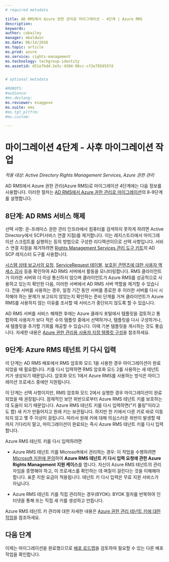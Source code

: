 ```yaml
---
# required metadata

title: AD RMS에서 Azure 권한 관리로 마이그레이션 - 4단계 | Azure RMS
description:
keywords:
author: cabailey
manager: mbaldwin
ms.date: 06/14/2016
ms.topic: article
ms.prod: azure
ms.service: rights-management
ms.technology: techgroup-identity
ms.assetid: d51e7bdd-2e5c-4304-98cc-cf2e7858557d


# optional metadata

#ROBOTS:
#audience:
#ms.devlang:
ms.reviewer: esaggese
ms.suite: ems
#ms.tgt_pltfrm:
#ms.custom:

---
```


# 마이그레이션 4단계 - 사후 마이그레이션 작업

*적용 대상: Active Directory Rights Management Services, Azure 권한 관리*


AD RMS에서 Azure 권한 관리(Azure RMS)로 마이그레이션 4단계에는 다음 정보를 사용합니다. 이러한 절차는 [AD RMS에서 Azure 권한 관리로 마이그레이션](migrate-from-ad-rms-to-azure-rms.md)의 8-9단계를 설명합니다.


## 8단계: AD RMS 서비스 해제

선택 사항: 온-프레미스 권한 관리 인프라에서 컴퓨터를 검색하지 못하게 하려면 Active Directory에서 SCP(서비스 연결 지점)를 제거합니다. 이는 레지스트리에서 마이그레이션 스크립트를 실행하는 등의 방법으로 구성한 리디렉션이므로 선택 사항입니다. 서비스 연결 지점을 제거하려면 [Rights Management Services 관리 도구 키트](http://www.microsoft.com/download/details.aspx?id=1479)의 AD SCP 레지스터 도구를 사용합니다.

[시스템 상태 보고서의 요청](https://technet.microsoft.com/library/ee221012%28v=ws.10%29.aspx), [ServiceRequest 테이블](http://technet.microsoft.com/library/dd772686%28v=ws.10%29.aspx), [보호된 콘텐츠에 대한 사용자 액세스 감사](http://social.technet.microsoft.com/wiki/contents/articles/3440.ad-rms-frequently-asked-questions-faq.aspx) 등을 확인하여 AD RMS 서버에서 활동을 모니터링합니다. RMS 클라이언트가 이러한 서버와 더 이상 통신하지 않으며 클라이언트가 Azure RMS를 성공적으로 사용하고 있는지 확인한 다음, 이러한 서버에서 AD RMS 서버 역할을 제거할 수 있습니다. 전용 서버를 사용하는 경우, 일정 기간 동안 서버를 종료한 후 이러한 서버를 다시 시작해야 하는 문제가 보고되지 않았는지 확인하는 준비 단계를 거쳐 클라이언트가 Azure RMS를 사용하지 않는 이유를 조사할 때 서비스가 중단되지 않도록 할 수 있습니다.

AD RMS 서버를 서비스 해제한 후에는 Azure 클래식 포털에서 템플릿을 검토하고 통합하여 사용자가 보다 적은 수의 템플릿 중에서 선택하거나, 템플릿을 다시 구성하거나, 새 템플릿을 추가할 기회를 제공할 수 있습니다. 이때 기본 템플릿을 게시하는 것도 좋습니다. 자세한 내용은 [Azure 권한 관리용 사용자 지정 템플릿 구성](../deploy-use/configure-custom-templates.md)을 참조하세요.

## 9단계: Azure RMS 테넌트 키 다시 입력
이 단계는 AD RMS 배포에서 RMS 암호화 모드 1을 사용한 경우 마이그레이션이 완료되었을 때 필요합니다. 키를 다시 입력하면 RMS 암호화 모드 2를 사용하는 새 테넌트 키가 생성되기 때문입니다. 암호화 모드 1에서 Azure RMS를 사용하는 방식은 마이그레이션 프로세스 중에만 지원됩니다.

이 단계는 선택 사항이지만, RMS 암호화 모드 2에서 실행한 경우 마이그레이션이 완료되었을 때 권장됩니다. 잠재적인 보안 위반으로부터 Azure RMS 테넌트 키를 보호하는 데 도움이 되기 때문입니다. Azure RMS 테넌트 키를 다시 입력하면("키 롤링"이라고도 함) 새 키가 만들어지고 원래 키는 보관됩니다. 하지만 한 키에서 다른 키로 바로 이동되지 않고 몇 주 이상이 걸립니다. 따라서 원래 키에 대해 의심스러운 위반이 발생할 때까지 기다리지 말고, 마이그레이션이 완료되는 즉시 Azure RMS 테넌트 키를 다시 입력합니다.

Azure RMS 테넌트 키를 다시 입력하려면

-   Azure RMS 테넌트 키를 Microsoft에서 관리하는 경우: 이 작업을 수행하려면 [Microsoft 지원에 문의](../get-started/information-support#to-contact-microsoft-support)하여 **Azure RMS 테넌트 키 다시 입력 요청에 관한 Azure Rights Management 지원 케이스**를 엽니다. 자신이 Azure RMS 테넌트의 관리자임을 증명해야 하고, 이 프로세스를 확인하는 데 며칠이 걸린다는 것을 이해해야 합니다. 표준 지원 요금이 적용됩니다. 테넌트 키 다시 입력은 무료 지원 서비스가 아닙니다.

-   Azure RMS 테넌트 키를 직접 관리하는 경우(BYOK): BYOK 절차를 반복하여 인터넷을 통해 또는 직접 새 키를 생성하고 만듭니다.

Azure RMS 테넌트 키 관리에 대한 자세한 내용은 [Azure 권한 관리 테넌트 키에 대한 작업](../deploy-use/operations-tenant-key.md)을 참조하세요.

## 다음 단계

이제는 마이그레이션을 완료했으므로 [배포 로드맵](deployment-roadmap.md)을 검토하여 필요할 수 있는 다른 배포 작업을 확인합니다.



<!--HONumber=Jun16_HO2-->


